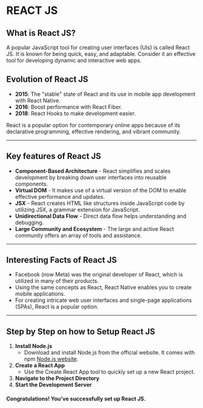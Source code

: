 # REACT JS

## What is React JS?

A popular JavaScript tool for creating user interfaces (UIs) is called React JS. It is known for being quick, easy, and adaptable. Consider it an effective tool for developing dynamic and interactive web apps.

## Evolution of React JS

- **2015**: The "stable" state of React and its use in mobile app development with React Native.
- **2016**: Boost performance with React Fiber.
- **2018**: React Hooks to make development easier.

React is a popular option for contemporary online apps because of its declarative programming, effective rendering, and vibrant community.

---

## Key features of React JS
- **Component-Based Architecture** - React simplifies and scales development by breaking down user interfaces into reusable components.
- **Virtual DOM** - It makes use of a virtual version of the DOM to enable effective performance and updates.
- **JSX** - React creates HTML like structures inside JavaScript code by utilizing JSX, a grammar extension for JavaScript.
- **Unidirectional Data Flow** - Direct data flow helps understanding and debugging.
- **Large Community and Ecosystem** - The large and active React community offers an array of tools and assistance.

---

## Interesting Facts of React JS
- Facebook (now Meta) was the original developer of React, which is utilized in many of their products.
- Using the same concepts as React, React Native enables you to create mobile applications.
- For creating intricate web user interfaces and single-page applications (SPAs), React is a popular option.

---

## Step by Step on how to Setup React JS

1. **Install Node.js**
   -  Download and install Node.js from the official website. It comes with npm [Node.js website](https://nodejs.org/en).
2. **Create a React App**
   - Use the Create React App tool to quickly set up a new React project.
3. **Navigate to the Project Directory**
4. **Start the Development Server**

#### Congratulations! You've successfully set up React JS. 